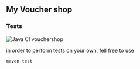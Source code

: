 ## My Voucher shop


### Tests

![Java CI vouchershop](https://github.com/kzlamaniec/vouchershop/workflows/Java%20CI%20vouchershop/badge.svg)

in order to perform tests on your own, fell free to use

```bash
maven test
```